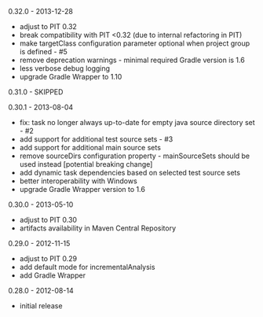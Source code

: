 0.32.0 - 2013-12-28
 - adjust to PIT 0.32
 - break compatibility with PIT <0.32 (due to internal refactoring in PIT)
 - make targetClass configuration parameter optional when project group is defined - #5
 - remove deprecation warnings - minimal required Gradle version is 1.6
 - less verbose debug logging
 - upgrade Gradle Wrapper to 1.10

0.31.0 - SKIPPED

0.30.1 - 2013-08-04
 - fix: task no longer always up-to-date for empty java source directory set - #2
 - add support for additional test source sets - #3
 - add support for additional main source sets
 - remove sourceDirs configuration property - mainSourceSets should be used instead [potential breaking change]
 - add dynamic task dependencies based on selected test source sets
 - better interoperability with Windows
 - upgrade Gradle Wrapper version to 1.6

0.30.0 - 2013-05-10
 - adjust to PIT 0.30
 - artifacts availability in Maven Central Repository

0.29.0 - 2012-11-15
 - adjust to PIT 0.29
 - add default mode for incrementalAnalysis
 - add Gradle Wrapper

0.28.0 - 2012-08-14
 - initial release
